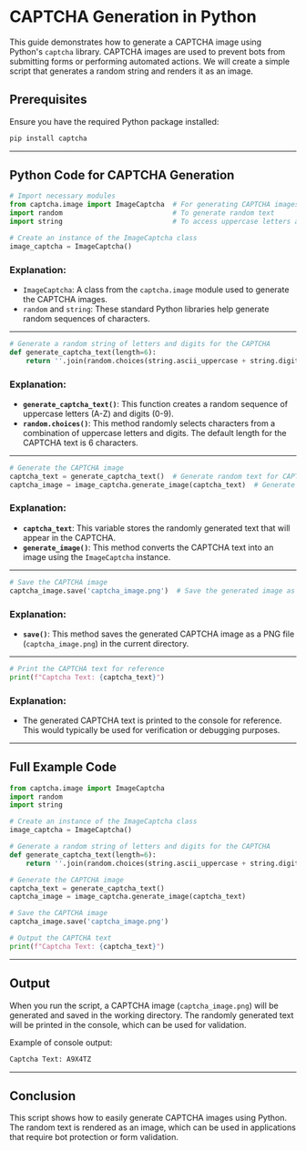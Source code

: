 # CAPTCHA Generation in Python

This guide demonstrates how to generate a CAPTCHA image using Python's `captcha` library. CAPTCHA images are used to prevent bots from submitting forms or performing automated actions. We will create a simple script that generates a random string and renders it as an image.

## Prerequisites

Ensure you have the required Python package installed:

```bash
pip install captcha
```

---

## Python Code for CAPTCHA Generation

```python
# Import necessary modules
from captcha.image import ImageCaptcha  # For generating CAPTCHA images
import random                           # To generate random text
import string                           # To access uppercase letters and digits

# Create an instance of the ImageCaptcha class
image_captcha = ImageCaptcha()
```

### Explanation:
- `ImageCaptcha`: A class from the `captcha.image` module used to generate the CAPTCHA images.
- `random` and `string`: These standard Python libraries help generate random sequences of characters.
  
---

```python
# Generate a random string of letters and digits for the CAPTCHA
def generate_captcha_text(length=6):
    return ''.join(random.choices(string.ascii_uppercase + string.digits, k=length))
```

### Explanation:
- **`generate_captcha_text()`**: This function creates a random sequence of uppercase letters (A-Z) and digits (0-9).
- **`random.choices()`**: This method randomly selects characters from a combination of uppercase letters and digits. The default length for the CAPTCHA text is 6 characters.

---

```python
# Generate the CAPTCHA image
captcha_text = generate_captcha_text()  # Generate random text for CAPTCHA
captcha_image = image_captcha.generate_image(captcha_text)  # Generate image for the CAPTCHA text
```

### Explanation:
- **`captcha_text`**: This variable stores the randomly generated text that will appear in the CAPTCHA.
- **`generate_image()`**: This method converts the CAPTCHA text into an image using the `ImageCaptcha` instance.

---

```python
# Save the CAPTCHA image
captcha_image.save('captcha_image.png')  # Save the generated image as a file
```

### Explanation:
- **`save()`**: This method saves the generated CAPTCHA image as a PNG file (`captcha_image.png`) in the current directory.

---

```python
# Print the CAPTCHA text for reference
print(f"Captcha Text: {captcha_text}")
```

### Explanation:
- The generated CAPTCHA text is printed to the console for reference. This would typically be used for verification or debugging purposes.

---

## Full Example Code

```python
from captcha.image import ImageCaptcha
import random
import string

# Create an instance of the ImageCaptcha class
image_captcha = ImageCaptcha()

# Generate a random string of letters and digits for the CAPTCHA
def generate_captcha_text(length=6):
    return ''.join(random.choices(string.ascii_uppercase + string.digits, k=length))

# Generate the CAPTCHA image
captcha_text = generate_captcha_text()
captcha_image = image_captcha.generate_image(captcha_text)

# Save the CAPTCHA image
captcha_image.save('captcha_image.png')

# Output the CAPTCHA text
print(f"Captcha Text: {captcha_text}")
```

---

## Output

When you run the script, a CAPTCHA image (`captcha_image.png`) will be generated and saved in the working directory. The randomly generated text will be printed in the console, which can be used for validation.

Example of console output:
```bash
Captcha Text: A9X4TZ
```

---

## Conclusion

This script shows how to easily generate CAPTCHA images using Python. The random text is rendered as an image, which can be used in applications that require bot protection or form validation.
